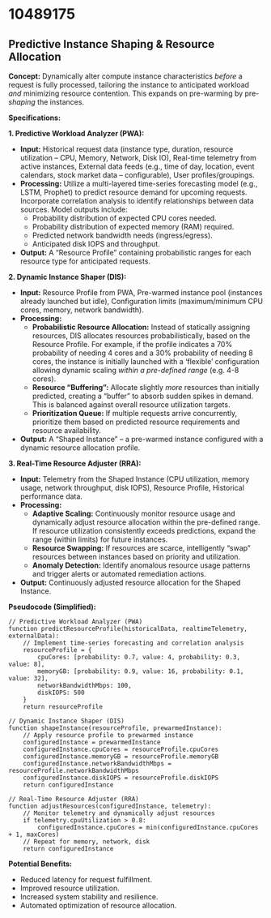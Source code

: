 # 10489175

## Predictive Instance Shaping & Resource Allocation

**Concept:** Dynamically alter compute instance characteristics *before* a request is fully processed, tailoring the instance to anticipated workload *and* minimizing resource contention. This expands on pre-warming by pre-*shaping* the instances.

**Specifications:**

**1. Predictive Workload Analyzer (PWA):**

*   **Input:** Historical request data (instance type, duration, resource utilization – CPU, Memory, Network, Disk IO), Real-time telemetry from active instances, External data feeds (e.g., time of day, location, event calendars, stock market data – configurable), User profiles/groupings.
*   **Processing:**  Utilize a multi-layered time-series forecasting model (e.g., LSTM, Prophet) to predict resource demand for upcoming requests. Incorporate correlation analysis to identify relationships between data sources.  Model outputs include:
    *   Probability distribution of expected CPU cores needed.
    *   Probability distribution of expected memory (RAM) required.
    *   Predicted network bandwidth needs (ingress/egress).
    *   Anticipated disk IOPS and throughput.
*   **Output:**  A “Resource Profile” containing probabilistic ranges for each resource type for anticipated requests.

**2. Dynamic Instance Shaper (DIS):**

*   **Input:** Resource Profile from PWA, Pre-warmed instance pool (instances already launched but idle), Configuration limits (maximum/minimum CPU cores, memory, network bandwidth).
*   **Processing:**
    *   **Probabilistic Resource Allocation:** Instead of statically assigning resources, DIS allocates resources probabilistically, based on the Resource Profile.  For example, if the profile indicates a 70% probability of needing 4 cores and a 30% probability of needing 8 cores, the instance is initially launched with a ‘flexible’ configuration allowing dynamic scaling *within a pre-defined range* (e.g. 4-8 cores).
    *   **Resource “Buffering”:**  Allocate slightly *more* resources than initially predicted, creating a “buffer” to absorb sudden spikes in demand. This is balanced against overall resource utilization targets.
    *   **Prioritization Queue:**  If multiple requests arrive concurrently, prioritize them based on predicted resource requirements and resource availability.
*   **Output:**  A “Shaped Instance” – a pre-warmed instance configured with a dynamic resource allocation profile.

**3. Real-Time Resource Adjuster (RRA):**

*   **Input:** Telemetry from the Shaped Instance (CPU utilization, memory usage, network throughput, disk IOPS), Resource Profile, Historical performance data.
*   **Processing:** 
    *   **Adaptive Scaling:**  Continuously monitor resource usage and dynamically adjust resource allocation within the pre-defined range.  If resource utilization consistently exceeds predictions, expand the range (within limits) for future instances.
    *   **Resource Swapping:** If resources are scarce, intelligently “swap” resources between instances based on priority and utilization. 
    *   **Anomaly Detection:**  Identify anomalous resource usage patterns and trigger alerts or automated remediation actions.
*   **Output:** Continuously adjusted resource allocation for the Shaped Instance.

**Pseudocode (Simplified):**

```
// Predictive Workload Analyzer (PWA)
function predictResourceProfile(historicalData, realtimeTelemetry, externalData):
    // Implement time-series forecasting and correlation analysis
    resourceProfile = {
        cpuCores: [probability: 0.7, value: 4, probability: 0.3, value: 8],
        memoryGB: [probability: 0.9, value: 16, probability: 0.1, value: 32],
        networkBandwidthMbps: 100,
        diskIOPS: 500
    }
    return resourceProfile

// Dynamic Instance Shaper (DIS)
function shapeInstance(resourceProfile, prewarmedInstance):
    // Apply resource profile to prewarmed instance
    configuredInstance = prewarmedInstance
    configuredInstance.cpuCores = resourceProfile.cpuCores
    configuredInstance.memoryGB = resourceProfile.memoryGB
    configuredInstance.networkBandwidthMbps = resourceProfile.networkBandwidthMbps
    configuredInstance.diskIOPS = resourceProfile.diskIOPS
    return configuredInstance

// Real-Time Resource Adjuster (RRA)
function adjustResources(configuredInstance, telemetry):
    // Monitor telemetry and dynamically adjust resources
    if telemetry.cpuUtilization > 0.8:
        configuredInstance.cpuCores = min(configuredInstance.cpuCores + 1, maxCores)
    // Repeat for memory, network, disk
    return configuredInstance
```

**Potential Benefits:**

*   Reduced latency for request fulfillment.
*   Improved resource utilization.
*   Increased system stability and resilience.
*   Automated optimization of resource allocation.